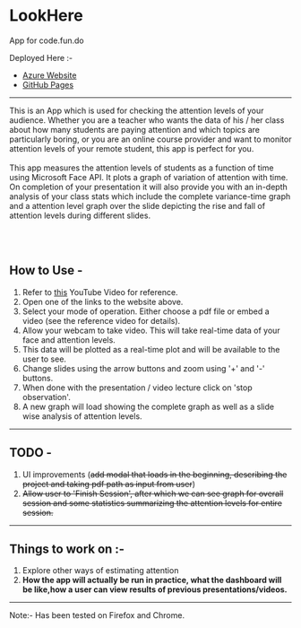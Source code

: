 # LookHere

App for code.fun.do

Deployed Here :- 
- [Azure Website](https://lookhere.azurewebsites.net/)
- [GitHub Pages](https://arpanmangal.github.io/LookHere/)

-----------------------------------------------------------------------

This is an App which is used for checking the attention levels of your audience. Whether you are a teacher who wants the data of his / her class about how many students are paying attention and which topics are particularly boring, or you are an online course provider and want to monitor attention levels of your remote student, this app is perfect for you.<br /><br />
This app measures the attention levels of students as a function of time using Microsoft Face API. It plots a graph of variation of attention with time. On completion of your presentation it will also provide you with an in-depth analysis of your class stats which include the complete variance-time graph and a attention level graph over the slide depicting the rise and fall of attention levels during different slides.

<br /><br />
## How to Use -
1. Refer to [this](https://www.youtube.com/watch?v=NRfxfM6vLCY) YouTube Video for reference.
2. Open one of the links to the website above.
3. Select your mode of operation. Either choose a pdf file or embed a video (see the reference video for details).
4. Allow your webcam to take video. This will take real-time data of your face and attention levels.
5. This data will be plotted as a real-time plot and will be available to the user to see.
6. Change slides using the arrow buttons and zoom using '+' and '-' buttons.
7. When done with the presentation / video lecture click on 'stop observation'.
8. A new graph will load showing the complete graph as well as a slide wise analysis of attention levels.

------------------------------------------------------------------------
## TODO -

1. UI improvements (~~add modal that loads in the beginning, describing the project and taking pdf path as input from user~~)
2. ~~Allow user to 'Finish Session', after which we can see graph for overall session and some statistics summarizing the attention levels for entire session.~~

-------------------------------------------------------------------------


## Things to work on :-
1. Explore other ways of estimating attention
2. **How the app will actually be run in practice, what the dashboard will be like,how a user can view results of previous presentations/videos.**

-----------------------------------------------------------------------------------------


Note:- Has been tested on Firefox and Chrome.

